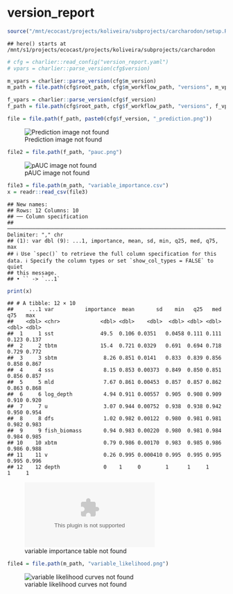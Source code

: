 version_report
================

``` r
source("/mnt/ecocast/projects/koliveira/subprojects/carcharodon/setup.R")
```

    ## here() starts at /mnt/s1/projects/ecocast/projects/koliveira/subprojects/carcharodon

``` r
# cfg = charlier::read_config("version_report.yaml")
# vpars = charlier::parse_version(cfg$version)

m_vpars = charlier::parse_version(cfg$m_version)
m_path = file.path(cfg$root_path, cfg$m_workflow_path, "versions", m_vpars[["major"]], m_vpars[["minor"]], cfg$m_version)

f_vpars = charlier::parse_version(cfg$f_version)
f_path = file.path(cfg$root_path, cfg$f_workflow_path, "versions", f_vpars[["major"]], f_vpars[["minor"]], cfg$f_version)
```

``` r
file = file.path(f_path, paste0(cfg$f_version, "_prediction.png"))
```

<figure>
<img
src="/mnt/s1/projects/ecocast/projects/koliveira/subprojects/carcharodon/workflows/forecast_workflow/versions/v01/2000/v01.2000.05/v01.2000.05_prediction.png"
alt="Prediction image not found" />
<figcaption aria-hidden="true">Prediction image not found</figcaption>
</figure>

``` r
file2 = file.path(f_path, "pauc.png")
```

<figure>
<img
src="/mnt/s1/projects/ecocast/projects/koliveira/subprojects/carcharodon/workflows/forecast_workflow/versions/v01/2000/v01.2000.05/pauc.png"
alt="pAUC image not found" />
<figcaption aria-hidden="true">pAUC image not found</figcaption>
</figure>

``` r
file3 = file.path(m_path, "variable_importance.csv")
x = readr::read_csv(file3)
```

    ## New names:
    ## Rows: 12 Columns: 10
    ## ── Column specification
    ## ──────────────────────────────────────────────────────────────────────────────────────────────────────────────────────── Delimiter: "," chr
    ## (1): var dbl (9): ...1, importance, mean, sd, min, q25, med, q75, max
    ## ℹ Use `spec()` to retrieve the full column specification for this data. ℹ Specify the column types or set `show_col_types = FALSE` to quiet
    ## this message.
    ## • `` -> `...1`

``` r
print(x)
```

    ## # A tibble: 12 × 10
    ##     ...1 var          importance  mean       sd    min   q25   med   q75   max
    ##    <dbl> <chr>             <dbl> <dbl>    <dbl>  <dbl> <dbl> <dbl> <dbl> <dbl>
    ##  1     1 sst               49.5  0.106 0.0351   0.0458 0.111 0.111 0.123 0.137
    ##  2     2 tbtm              15.4  0.721 0.0329   0.691  0.694 0.718 0.729 0.772
    ##  3     3 sbtm               8.26 0.851 0.0141   0.833  0.839 0.856 0.858 0.867
    ##  4     4 sss                8.15 0.853 0.00373  0.849  0.850 0.851 0.856 0.857
    ##  5     5 mld                7.67 0.861 0.00453  0.857  0.857 0.862 0.863 0.868
    ##  6     6 log_depth          4.94 0.911 0.00557  0.905  0.908 0.909 0.910 0.920
    ##  7     7 u                  3.07 0.944 0.00752  0.938  0.938 0.942 0.950 0.954
    ##  8     8 dfs                1.02 0.982 0.00122  0.980  0.981 0.981 0.982 0.983
    ##  9     9 fish_biomass       0.94 0.983 0.00220  0.980  0.981 0.984 0.984 0.985
    ## 10    10 xbtm               0.79 0.986 0.00170  0.983  0.985 0.986 0.986 0.988
    ## 11    11 v                  0.26 0.995 0.000410 0.995  0.995 0.995 0.995 0.996
    ## 12    12 depth              0    1     0        1      1     1     1     1

<figure>
<embed
src="/mnt/s1/projects/ecocast/projects/koliveira/subprojects/carcharodon/workflows/modeling_workflow/versions/v01/200/v01.200.05/variable_importance.csv" />
<figcaption aria-hidden="true">variable importance table not
found</figcaption>
</figure>

``` r
file4 = file.path(m_path, "variable_likelihood.png")
```

<figure>
<img
src="/mnt/s1/projects/ecocast/projects/koliveira/subprojects/carcharodon/workflows/modeling_workflow/versions/v01/200/v01.200.05/variable_likelihood.png"
alt="variable likelihood curves not found" />
<figcaption aria-hidden="true">variable likelihood curves not
found</figcaption>
</figure>
